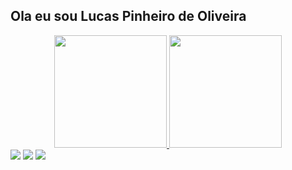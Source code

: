 ## Ola eu sou Lucas Pinheiro de Oliveira 
<div align="center">
  <a href="https://github.com/LucasOliveiraaq">
  <img height="180em" src="https://github-readme-stats.vercel.app/api?username=LucasOliveiraaq&show_icons=true&theme=react&include_all_commits=true&count_private=true"/>
  <img height="180em" src="https://github-readme-stats.vercel.app/api/top-langs/?username=LucasOliveiraaq&layout=compact&langs_count=7&theme=react"/>
</div>  
<div>
  <a href="https://www.instagram.com/lucas_oliveiraaq" target="_blank"><img src="https://img.shields.io/badge/-Instagram-%23E4405F?style=for-the-badge&logo=instagram&logoColor=white" target="_blank"></a>
 <a href = "mailto:lucasp.oliveira122@gmail.com"><img src="https://img.shields.io/badge/-Gmail-%23333?style=for-the-badge&logo=gmail&logoColor=white" target="_blank"></a>
  <a href="https://github.com/LucasOliveiraaq" target="_blank"><img src="https://img.shields.io/badge/GitHub-100000?style=for-the-badge&logo=github&logoColor=white" target="_blank"></a>
</div>
    
